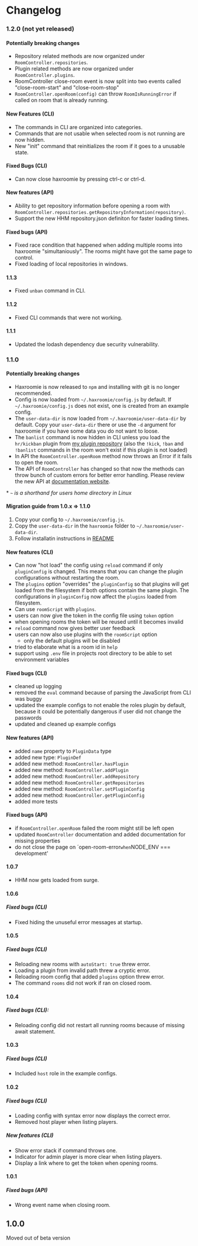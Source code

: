# Changelog

### 1.2.0 (not yet released)

#### Potentially breaking changes

- Repository related methods are now organized under `RoomController.repositories`.
- Plugin related methods are now organized under `RoomController.plugins`.
- RoomController close-room event is now split into two events called
"close-room-start" and "close-room-stop"
- `RoomController.openRoom(config)` can throw `RoomIsRunningError` if called on
room that is already running.

#### New Features (CLI)

- The commands in CLI are organized into categories.
- Commands that are not usable when selected room is not running are now hidden.
- New "init" command that reinitializes the room if it goes to a unusable state.

#### Fixed Bugs (CLI)

- Can now close haxroomie by pressing ctrl-c or ctrl-d.

#### New features (API)

- Ability to get repository information before opening a room with
`RoomController.repositories.getRepositoryInformation(repository)`.
- Support the new HHM repository.json definiton for faster loading
times.

#### Fixed bugs (API)

- Fixed race condition that happened when adding multiple rooms into haxroomie
"simultaniously". The rooms might have got the same page to control.
- Fixed loading of local repositories in windows.

#### 1.1.3

- Fixed `unban` command in CLI.

#### 1.1.2

- Fixed CLI commands that were not working.

#### 1.1.1

- Updated the lodash dependency due security vulnerability.

### 1.1.0

#### Potentially breaking changes

- Haxroomie is now released to `npm` and installing with git is no longer recommended.
- Config is now loaded from `~/.haxroomie/config.js` by default. If `~/.haxroomie/config.js` does not exist, one is created from an example config.
- The `user-data-dir` is now loaded from `~/.haxroomie/user-data-dir` by default. Copy your `user-data-dir` there or use the `-d` argument for haxroomie if you have some data you do not want to loose.
- The `banlist` command is now hidden in CLI unless you load the `hr/kickban` plugin from [my plugin repository](https://github.com/morko/hhm-sala-plugins) (also the `!kick`, `!ban` and `!banlist` commands in the room won't exist if this plugin is not loaded)
- In API the `RoomController.openRoom` method now throws an Error if it fails to open the room.
- The API of `RoomController` has changed so that now the methods can throw bunch of custom errors for better error handling. Please review the new API at [documentation website](https://morko.github.io/haxroomie/RoomController.html).

\* *`~` is a shorthand for users home directory in Linux*

#### Migration guide from 1.0.x => 1.1.0

1. Copy your config to `~/.haxroomie/config.js`.
2. Copy the `user-data-dir` in the `haxroomie` folder to `~/.haxroomie/user-data-dir`.
3. Follow installatin instructions in [README](https://github.com/morko/haxroomie#installation)

#### New features (CLI)

- Can now "hot load" the config using `reload` command if only `pluginConfig` is changed. This means that you can change the plugin configurations without restarting the room.
- The `plugins` option "overrides" the `pluginConfig` so that plugins will get loaded from the filesystem if both options contain the same plugin. The configurations in `pluginConfig` now affect the `plugins` loaded from filesystem.
- Can use `roomScript` with `plugins`.
- users can now give the token in the config file using `token` option
- when opening rooms the token will be reused until it becomes invalid
- `reload` command now gives better user feedback
- users can now also use plugins with the `roomScript` option
  - only the default plugins will be disabled
- tried to elaborate what is a room id in `help`
- support using `.env` file in projects root directory to be able to set environment variables

#### Fixed bugs (CLI)

- cleaned up logging
- removed the `eval` command because of parsing the JavaScript from CLI was buggy
- updated the example configs to not enable the roles plugin by default, because it could be potentially dangerous if user did not change the passwords
- updated and cleaned up example configs

#### New features (API)

- added `name` property to `PluginData` type
- added new type: `PluginDef`
- added new method: `RoomController.hasPlugin`
- added new method: `RoomController.addPlugin`
- added new method: `RoomController.addRepository`
- added new method: `RoomController.getRepositories`
- added new method: `RoomController.setPluginConfig`
- added new method: `RoomController.getPluginConfig`
- added more tests

#### Fixed bugs (API)

- if `RoomController.openRoom` failed the room might still be left open
- updated `RoomController` documentation and added documentation for missing properties
- do not close the page on ´open-room-error` when `NODE_ENV === development'

#### 1.0.7

- HHM now gets loaded from surge.

#### 1.0.6

##### Fixed bugs (CLI)

- Fixed hiding the unuseful error messages at startup.
 
#### 1.0.5

##### Fixed bugs (CLI)

- Reloading new rooms with `autoStart: true` threw error.
- Loading a plugin from invalid path threw a cryptic error.
- Reloading room config that added `plugins` option threw error.
- The command `rooms` did not work if ran on closed room.

#### 1.0.4

##### Fixed bugs (CLI):

- Reloading config did not restart all running rooms because of
  missing await statement.

#### 1.0.3

##### Fixed bugs (CLI)

- Included `host` role in the example configs.

#### 1.0.2

##### Fixed bugs (CLI)

- Loading config with syntax error now displays the correct error.
- Removed host player when listing players.

##### New features (CLI)

- Show error stack if command throws one.
- Indicator for admin player is more clear when listing players.
- Display a link where to get the token when opening rooms.

#### 1.0.1

##### Fixed bugs (API)

- Wrong event name when closing room.

## 1.0.0

Moved out of beta version
